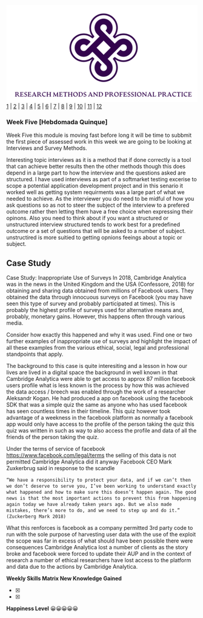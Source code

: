 ![Logo](Images/Logo.png)
[1](/MyPortfolio/RMPP/Unit01.html) | [2](/MyPortfolio/RMPP/Unit02.html) | [3](/MyPortfolio/RMPP/Unit03.html) | [4](/MyPortfolio/RMPP/Unit04.html) | [5](/MyPortfolio/RMPP/Unit05.html) | [6](/MyPortfolio/RMPP/Unit06.html) | [7](/MyPortfolio/RMPP/Unit07.html) | [8](/MyPortfolio/RMPP/Unit08.html) | [9](/MyPortfolio/RMPP/Unit09.html) | [10](/MyPortfolio/RMPP/Unit10.html) | [11](/MyPortfolio/RMPP/Unit11.html) | [12](/MyPortfolio/RMPP/Unit12.html)
### Week Five [Hebdomada Quinque]

Week Five this module is moving fast before long it will be time to subbmit the first piece of assessed work in this week we are going to be looking at Interviews and Survey Methods.

Interesting topic interviews as it is a method that if done correctly is a tool that can achieve better results then the other methods though this does depend in a large part to how the interview and the questions asked are structured. I have used interviews as part of a softmarket testing excerise to scope a potential application development project and in this senario it worked well as getting system requirments was a large part of what we needed to achieve. As the interviewer you do need to be midful of how you ask questions so as not to steer the subject of the interview to a prefered outcome rather then letting them have a free choice when expressing their opinons. Also you need to think about if you want a structured or unstructured interview structured tends to work best for a predefined outcome or a set of questions that will be asked to a number of subject. unstructired is more suitied to getting opnions feeings about a topic or subject. 

## Case Study

Case Study: Inappropriate Use of Surveys
In 2018, Cambridge Analytica was in the news in the United Kingdom and the USA (Confessore, 2018) for obtaining and sharing data obtained from millions of Facebook users. They obtained the data through innocuous surveys on Facebook (you may have seen this type of survey and probably participated at times). This is probably the highest profile of surveys used for alternative means and, probably, monetary gains. However, this happens often through various media.

Consider how exactly this happened and why it was used. Find one or two further examples of inappropriate use of surveys and highlight the impact of all these examples from the various ethical, social, legal and professional standpoints that apply.

The background to this case is quite interesiting and a lesson in how our lives are lived in a digital space the background in well known in that Cambridge Analytica were able to get access to approx 87 million facebook users profile what is less known is the process by how this was achieved the data access / breech was enabled through the work of a researcher Aleksandr Kogan. He had produced a app on facebook using the facebook SDK that was a simple quiz the same as anyone who has used facebook has seen countless times in their timeline. This quiz however took advantage of a weekness in the facebook platform as normally a facebook app would only have access to the profile of the person taking the quiz this quiz was written in such as way to also access the profile and data of all the friends of the person taking the quiz.

Under the terms of service of facebook https://www.facebook.com/legal/terms the selling of this data is not permitted Cambridge Analytica did it anyway Facebook CEO Mark Zuxkerbrug said in response to the scandle

```
“We have a responsibility to protect your data, and if we can’t then we don’t deserve to serve you, I’ve been working to understand exactly what happened and how to make sure this doesn’t happen again. The good news is that the most important actions to prevent this from happening again today we have already taken years ago. But we also made mistakes, there’s more to do, and we need to step up and do it.” (Zuckerberg Mark 2018) 
```

What this renforces is facebook as a company permitted 3rd party code to run with the sole purpose of harvesting user data with the use of the exploit the scope was far in excess of what should have been possible there were consequences Cambridge Analytica lost a number of clients as the story broke and facebook were forced to update their AUP and in the context of research a number of ethical researchers have lost access to the platform and data due to the actions by Cambridge Analytica.


**Weekly Skills Matrix New Knowledge Gained**

- [x] 
- [x] 

**Happiness Level**
😀😀😀😀😀
